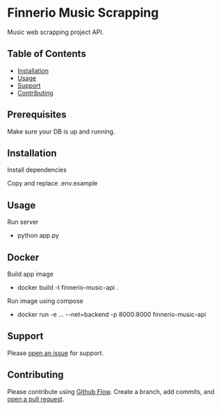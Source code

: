 # Finnerio Music Scrapping

Music web scrapping project API.

## Table of Contents

- [Installation](#installation)
- [Usage](#usage)
- [Support](#support)
- [Contributing](#contributing)

## Prerequisites

Make sure your DB is up and running.

## Installation

Install dependencies

Copy and replace .env.example

## Usage

Run server

- python app.py

## Docker

Build app image

- docker build -t finnerio-music-api .

Run image using compose

- docker run -e ... --net=backend -p 8000:8000 finnerio-music-api

## Support

Please [open an issue](https://github.com/gonzasestopal/finnerio-music-api/issues/new) for support.

## Contributing

Please contribute using [Github Flow](https://guides.github.com/introduction/flow/). Create a branch, add commits, and [open a pull request](https://github.com/gonzasestopal/finnerio-music-api/compare/).
